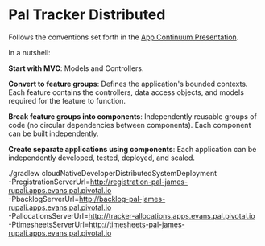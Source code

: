 # Pal Tracker Distributed

Follows the conventions set forth in the [App Continuum
Presentation](http://deck.appcontinuum.io/assets/player/KeynoteDHTMLPlayer.html).

In a nutshell:

**Start with MVC**: Models and Controllers.

**Convert to feature groups**: Defines the application's bounded contexts. Each feature contains the controllers, data 
access objects, and models required for the feature to function.

**Break feature groups into components**: Independently reusable groups of code (no circular dependencies between 
components). Each component can be built independently.

**Create separate applications using components**: Each application can be independently developed, tested, deployed, 
and scaled.


./gradlew cloudNativeDeveloperDistributedSystemDeployment \
    -PregistrationServerUrl=http://registration-pal-james-rupali.apps.evans.pal.pivotal.io \
    -PbacklogServerUrl=http://backlog-pal-james-rupali.apps.evans.pal.pivotal.io \
    -PallocationsServerUrl=http://tracker-allocations.apps.evans.pal.pivotal.io  \
    -PtimesheetsServerUrl=http://timesheets-pal-james-rupali.apps.evans.pal.pivotal.io
    
 